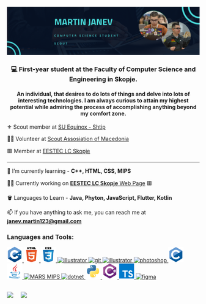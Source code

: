 ![Student, Scout and Volunteer](https://github.com/MartinJ1st/MartinJ1st/blob/main/banner.png)

<h3 align="center">💻 First-year student at the Faculty of Computer Science and Engineering in Skopje.</h3>
<h4 align = "center">An individual, that desires to do lots of things and delve into lots of interesting technologies. I am always curious to attain my highest potential while admiring the process of accomplishing anything beyond my comfort zone.</h3>

  <p>⚜️ Scout member at <a href="https://www.ekvinoks.mk"> SU Equinox - Shtip</a></p>
  <p>👨🏼 Volunteer at  <a href="https://scout.org.mk/">Scout Assosiation of Macedonia</a></p>
  <p>🟥 Member at  <a href="https://eestec.mk/">EESTEC LC Skopje</a></p>

---

🌱 I’m currently learning - **C++, HTML, CSS, MIPS**

👷‍♂️ Currently working on <a href="https://eestec.mk/">**EESTEC LC Skopje** Web Page</a> 🟥

🪣 Languages to Learn - **Java, Phyton, JavaScript, Flutter, Kotlin**

📫 If you have anything to ask me, you can reach me at **janev.martin123@gmail.com**

<h3 align="left">Languages and Tools:</h3>
<p align="left"> <a href="https://www.w3schools.com/cpp/" target="_blank" rel="noreferrer"> <img src="https://raw.githubusercontent.com/devicons/devicon/master/icons/cplusplus/cplusplus-original.svg" alt="cplusplus" width="40" height="40"/> </a> <a href="https://www.w3.org/html/" target="_blank" rel="noreferrer"> <img src="https://raw.githubusercontent.com/devicons/devicon/master/icons/html5/html5-original-wordmark.svg" alt="html5" width="40" height="40"/> </a> <a href="https://www.w3schools.com/css/" target="_blank" rel="noreferrer"> <img src="https://raw.githubusercontent.com/devicons/devicon/master/icons/css3/css3-original-wordmark.svg" alt="css3" width="40" height="40"/> </a> <a href="https://unity.com"  target="_blank" rel="noreferrer"> <img src="https://cdn.sanity.io/images/fuvbjjlp/production/36cbc8ae92c7711afb9ab1ec9f7174863f4d7c19-22x24.svg" alt="illustrator" width="40" height="40"/> </a><a href="https://git-scm.com/" target="_blank" rel="noreferrer"> <img src="https://www.vectorlogo.zone/logos/git-scm/git-scm-icon.svg" alt="git" width="40" height="40"/> </a> <a href="https://www.adobe.com/in/products/illustrator.html" target="_blank" rel="noreferrer"> <img src="https://www.vectorlogo.zone/logos/adobe_illustrator/adobe_illustrator-icon.svg" alt="illustrator" width="40" height="40"/> </a> <a href="https://www.photoshop.com/en" target="_blank" rel="noreferrer"> <img src="https://www.adobe.com/content/dam/acom/one-console/icons_rebrand/ps_appicon.svg" alt="photoshop" width="40" height="40"/> </a><a href="https://www.cprogramming.com/" target="_blank" rel="noreferrer"> <img src="https://raw.githubusercontent.com/devicons/devicon/master/icons/c/c-original.svg" alt="c" width="40" height="40"/> </a> <a href="https://www.java.com" target="_blank" rel="noreferrer"> <img src="https://raw.githubusercontent.com/devicons/devicon/master/icons/java/java-original.svg" alt="java" width="40" height="40"/> </a>  <a href="https://courses.missouristate.edu/kenvollmar/mars/" target="_blank" rel="noreferrer"> <img src="https://courses.missouristate.edu/kenvollmar/mars/Mars%20140.jpg" alt="MARS MIPS" width="40" height="40"/> </a>  <a href="https://dotnet.microsoft.com/" target="_blank" rel="noreferrer"> <img src="https://upload.wikimedia.org/wikipedia/commons/thumb/7/7d/Microsoft_.NET_logo.svg/456px-Microsoft_.NET_logo.svg.png" alt="dotnet" width="40" height="40"/> </a><a href="https://www.python.org" target="_blank" rel="noreferrer"> <img src="https://raw.githubusercontent.com/devicons/devicon/master/icons/python/python-original.svg" alt="python" width="40" height="40"/> </a><a href="https://www.w3schools.com/cs/" target="_blank" rel="noreferrer"> <img src="https://raw.githubusercontent.com/devicons/devicon/master/icons/csharp/csharp-original.svg" alt="csharp" width="40" height="40"/> </a> <a href="https://www.typescriptlang.org/" target="_blank" rel="noreferrer"> <img src="https://raw.githubusercontent.com/devicons/devicon/master/icons/typescript/typescript-original.svg" alt="typescript" width="40" height="40"/> </a> <a href="https://www.figma.com/" target="_blank" rel="noreferrer"> <img src="https://www.vectorlogo.zone/logos/figma/figma-icon.svg" alt="figma" width="40" height="40"/> </a> </p>

<br>

<div class='container'>
<img style="height: auto; width: 34%;" class="img" src="https://github-readme-stats.vercel.app/api/top-langs/?username=martinJ1st&size_weight=0&count_weight=1&show_icons=true&locale=en&include_all_commits=true&theme=merko&langs_count=8&layout=compact&hide=cmake,shaderlab,hlsl,makefile" />
&nbsp;
&nbsp;
<img style="height: auto; width: 55%;" class="img" src="https://github-readme-streak-stats.herokuapp.com/?user=martinj1st&show_icons=true&locale=en&include_all_commits=true&theme=merko" />
</div>
